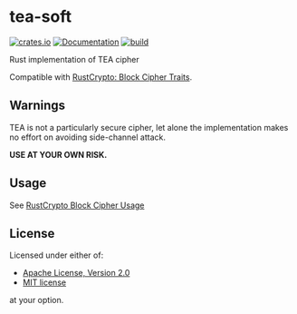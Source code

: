 # tea-soft

[![crates.io](https://img.shields.io/crates/v/tea-soft.svg)](https://crates.io/crates/tea-soft)
[![Documentation](https://docs.rs/tea-soft/badge.svg)](https://docs.rs/tea-soft)
[![build](https://github.com/johnmave126/tea-soft/workflows/tea/badge.svg?branch=master&event=push)](https://github.com/johnmave126/tea-soft/actions?query=workflow:tea+branch:master)

Rust implementation of TEA cipher

Compatible with [RustCrypto: Block Cipher Traits](https://github.com/RustCrypto/traits/tree/master/block-cipher).

## Warnings
TEA is not a particularly secure cipher, let alone the implementation makes no effort on avoiding side-channel attack.

**USE AT YOUR OWN RISK.**

## Usage
See [RustCrypto Block Cipher Usage](https://github.com/RustCrypto/block-ciphers#usage)

## License

Licensed under either of:

 * [Apache License, Version 2.0](http://www.apache.org/licenses/LICENSE-2.0)
 * [MIT license](http://opensource.org/licenses/MIT)

at your option.
